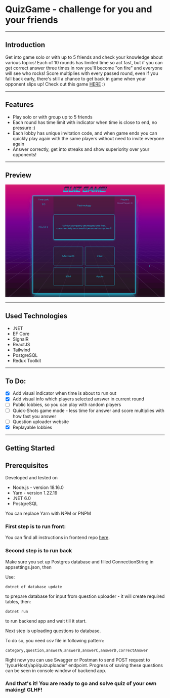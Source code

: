 ﻿# QuizGame - challenge for you and your friends

---------

## Introduction


Get into game solo or with up to 5 friends and check your knowledge about various topics! Each of 10 rounds has limited time so act fast, but if you can get correct answer three times in row you'll become "on fire" and everyone will see who rocks! Score multiplies with every passed round, even if you fall back early, there's still a chance to get back in game when your opponent slips up!
Check out this game [HERE](https://quizgame.lol/) :)

---

## Features

- Play solo or with group up to 5 friends
- Each round has time limit with indicator when time is close to end, no pressure :)
- Each lobby has unique invitation code, and when game ends you can quickly play again with the same players without need to invite everyone again
- Answer correctly, get into streaks and show superiority over your opponents!

---

## Preview

![quizgif](quizanimated.gif)

---

## Used Technologies

- .NET
- EF Core
- SignalR
- ReactJS
- Tailwind
- PostgreSQL
- Redux Toolkit

---

## To Do:

- [x] Add visual indicator when time is about to run out
- [x] Add visual info which players selected answer in current round
- [ ] Public lobbies, so you can play with random players
- [ ] Quick-Shots game mode - less time for answer and score multiplies with how fast you answer
- [ ] Question uploader website
- [x] Replayable lobbies

---

## Getting Started

## Prerequisites

Developed and tested on

- Node.js - version 18.16.0
- Yarn - version 1.22.19
- .NET 6.0
- PostgreSQL

You can replace Yarn with NPM or PNPM

### First step is to run front:

You can find all instructions in frontend repo [here](https://github.com/mglgw/QuizGame).

### Second step is to run back

Make sure you set up Postgres database and filled ConnectionString in appsettings.json, then

Use:
```
dotnet ef database update
```
to prepare database for input from question uploader - it will create required tables, then:
```
dotnet run
```
to run backend app and wait till it start.

Next step is uploading questions to database.

To do so, you need csv file in following pattern:

```
category,question,answerA,answerB,answerC,answerD,correctAnswer
```

Right now you can use Swagger or Postman to send POST request to '(yourHost)/api/quizuploader' endpoint.
Progress of saving these questions can be seen in console window of backend app. 

### And that's it! You are ready to go and solve quiz of your own making! GLHF!